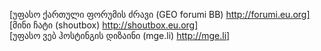 [უფასო ქართული ფორუმის ძრავი (GEO forumi BB) 
http://forumi.eu.org] <br>
[მინი ჩატი (shoutbox) 
http://shoutbox.eu.org] <br>
[უფასო ვებ ჰოსტინგის დიზაინი (mge.li) 
http://mge.li] 
